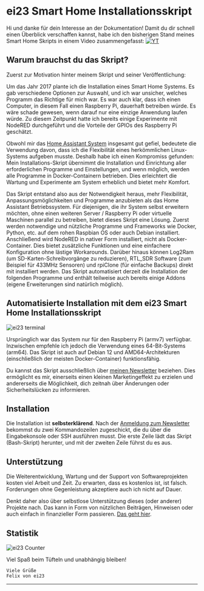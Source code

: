 # ei23 Smart Home Installationsskript

Hi und danke für dein Interesse an der Dokumentation! Damit du dir schnell einen Überblick verschaffen kannst, habe ich den bisherigen Stand meines Smart Home Skripts in einem Video zusammengefasst:
[![YT](https://ei23.de/bilder/ei23-dashboard.jpg)](https://www.youtube.com/watch?v=pKUv_rXONas)

## Warum brauchst du das Skript?

Zuerst zur Motivation hinter meinem Skript und seiner Veröffentlichung:

Um das Jahr 2017 plante ich die Installation eines Smart Home Systems. Es gab verschiedene Optionen zur Auswahl, und ich war unsicher, welches Programm das Richtige für mich war. Es war auch klar, dass ich einen Computer, in diesem Fall einen Raspberry Pi, dauerhaft betreiben würde. Es wäre schade gewesen, wenn darauf nur eine einzige Anwendung laufen würde. Zu diesem Zeitpunkt hatte ich bereits einige Experimente mit NodeRED durchgeführt und die Vorteile der GPIOs des Raspberry Pi geschätzt.

Obwohl mir das [Home Assistant System](https://home-assistant.io) insgesamt gut gefiel, bedeutete die Verwendung davon, dass ich die Flexibilität eines herkömmlichen Linux-Systems aufgeben musste. Deshalb habe ich einen Kompromiss gefunden: Mein Installations-Skript übernimmt die Installation und Einrichtung aller erforderlichen Programme und Einstellungen, und wenn möglich, werden alle Programme in Docker-Containern betrieben. Dies erleichtert die Wartung und Experimente am System erheblich und bietet mehr Komfort.

Das Skript entstand also aus der Notwendigkeit heraus, mehr Flexibilität, Anpassungsmöglichkeiten und Programme anzubieten als das Home Assistant Betriebssystem. Für diejenigen, die ihr System selbst erweitern möchten, ohne einen weiteren Server / Raspberry Pi oder virtuelle Maschinen parallel zu betreiben, bietet dieses Skript eine Lösung. Zuerst werden notwendige und nützliche Programme und Frameworks wie Docker, Python, etc. auf dem rohen Raspbian OS oder auch Debian installiert. Anschließend wird NodeRED in nativer Form installiert, nicht als Docker-Container. Dies bietet zusätzliche Funktionen und eine einfachere Konfiguration ohne lästige Workarounds. Darüber hinaus können Log2Ram (um SD-Karten-Schreibvorgänge zu reduzieren), RTL_SDR Software (zum Beispiel für 433MHz Sensoren) und rpiClone (für einfache Backups) direkt mit installiert werden. Das Skript automatisiert derzeit die Installation der folgenden Programme und enthält teilweise auch bereits einige Addons (eigene Erweiterungen sind natürlich möglich).

## Automatisierte Installation mit dem ei23 Smart Home Installationsskript

![ei23 terminal](https://ei23.de/bilder/ei23-terminal.gif)

Ursprünglich war das System nur für den Raspberry Pi (armv7) verfügbar. Inzwischen empfehle ich jedoch die Verwendung eines 64-Bit-Systems (arm64). Das Skript ist auch auf Debian 12 und AMD64-Architekturen (einschließlich der meisten Docker-Container) funktionsfähig.

Du kannst das Skript ausschließlich über [meinen Newsletter](https://ei23.de/newsletter) beziehen. Dies ermöglicht es mir, einerseits einen kleinen Marketingeffekt zu erzielen und andererseits die Möglichkeit, dich zeitnah über Änderungen oder Sicherheitslücken zu informieren.

## Installation

Die Installation ist **selbsterklärend**. Nach der [Anmeldung zum Newsletter](https://ei23.de/newsletter) bekommst du zwei Kommandozeilen zugeschickt, die du über die Eingabekonsole oder SSH ausführen musst. Die erste Zeile lädt das Skript (Bash-Skript) herunter, und mit der zweiten Zeile führst du es aus.

## Unterstützung

Die Weiterentwicklung, Wartung und der Support von Softwareprojekten kosten viel Arbeit und Zeit. Zu erwarten, dass es kostenlos ist, ist falsch. Forderungen ohne Gegenleistung akzeptiere auch ich nicht auf Dauer.

Denkt daher also über selbstlose Unterstützung dieses (oder anderer) Projekte nach. Das kann in Form von nützlichen Beiträgen, Hinweisen oder auch einfach in finanzieller Form passieren. [Das geht hier](https://ei23.de/donate/).

## Statistik

![ei23 Counter](https://ei23.de/bilder/svg-stats.svg)

Viel Spaß beim Tüfteln und unabhängig bleiben!

```
Viele Grüße
Felix von ei23
```

---